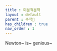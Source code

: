 ```yaml
---
title : 미분적분학
layout : default
parent : 수학📏
has_children : true
nav_order : 1
---
```

Newton~ is~ genious~
